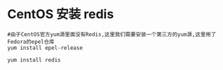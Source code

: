 # CentOS 安装 redis

```shell
#由于CentOS官方yum源里面没有Redis,这里我们需要安装一个第三方的yum源,这里用了Fedora的epel仓库
yum install epel-release

yum install redis
```
